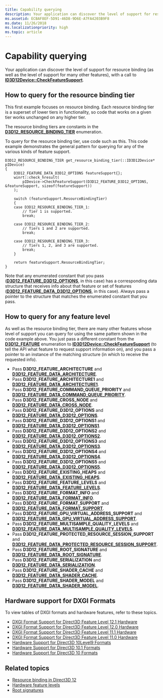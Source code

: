 ```yaml
---
title: Capability querying
description: Your application can discover the level of support for resource binding, and many other features, with a call to ID3D12Device\:\:CheckFeatureSupport.
ms.assetid: ECBAF8EF-5D91-46D8-9D6E-A7FA4203B9F8
ms.date: 11/26/2018
ms.localizationpriority: high
ms.topic: article
---
```


# Capability querying

Your application can discover the level of support for resource binding (as well as the level of support for many other features), with a call to [**ID3D12Device::CheckFeatureSupport**](/windows/desktop/api/d3d12/nf-d3d12-id3d12device-checkfeaturesupport).

## How to query for the resource binding tier

This first example focuses on resource binding. Each resource binding tier is a superset of lower tiers in functionality, so code that works on a given tier works unchanged on any higher tier.

The resource binding tiers are constants in the [**D3D12_RESOURCE_BINDING_TIER**](/windows/desktop/api/d3d12/ne-d3d12-d3d12_resource_binding_tier) enumeration.

To query for the resource binding tier, use code such as this. This code example demonstrates the general pattern for querying for any of the various kinds of feature support.

```cppwinrt
D3D12_RESOURCE_BINDING_TIER get_resource_binding_tier(::ID3D12Device* pIDevice)
{
    D3D12_FEATURE_DATA_D3D12_OPTIONS featureSupport{};
    winrt::check_hresult(
        pIDevice->CheckFeatureSupport(D3D12_FEATURE_D3D12_OPTIONS, &featureSupport, sizeof(featureSupport))
    );

    switch (featureSupport.ResourceBindingTier)
    {
    case D3D12_RESOURCE_BINDING_TIER_1:
        // Tier 1 is supported.
        break;

    case D3D12_RESOURCE_BINDING_TIER_2:
        // Tiers 1 and 2 are supported.
        break;

    case D3D12_RESOURCE_BINDING_TIER_3:
        // Tiers 1, 2, and 3 are supported.
        break;
    }

    return featureSupport.ResourceBindingTier;
}
```

Note that any enumerated constant that you pass ([**D3D12_FEATURE_D3D12_OPTIONS**](/windows/desktop/api/d3d12/ne-d3d12-d3d12_feature), in this case) has a corresponding data structure that receives info about that feature or set of features ([**D3D12_FEATURE_DATA_D3D12_OPTIONS**](/windows/desktop/api/d3d12/ns-d3d12-d3d12_feature_data_d3d12_options), in this case). Always pass a pointer to the structure that matches the enumerated constant that you pass.

## How to query for any feature level

As well as the resource binding tier, there are many other features whose level of support you can query for using the same pattern shown in the code example above. You just pass a different constant from the [**D3D12_FEATURE**](/windows/desktop/api/d3d12/ne-d3d12-d3d12_feature) enumeration to [**ID3D12Device::CheckFeatureSupport**](/windows/desktop/api/d3d12/nf-d3d12-id3d12device-checkfeaturesupport) (to tell the API what feature to request support information on), and you pass a pointer to an instance of the matching structure (in which to receive the requested info).

- Pass **D3D12_FEATURE_ARCHITECTURE** and [**D3D12_FEATURE_DATA_ARCHITECTURE**](/windows/desktop/api/d3d12/ns-d3d12-d3d12_feature_data_architecture).
- Pass **D3D12_FEATURE_ARCHITECTURE1** and [**D3D12_FEATURE_DATA_ARCHITECTURE1**](/windows/desktop/api/d3d12/ns-d3d12-d3d12_feature_data_architecture1).
- Pass **D3D12_FEATURE_COMMAND_QUEUE_PRIORITY** and [**D3D12_FEATURE_DATA_COMMAND_QUEUE_PRIORITY**](/windows/desktop/api/d3d12/ns-d3d12-d3d12_feature_data_command_queue_priority).
- Pass **D3D12_FEATURE_CROSS_NODE** and [**D3D12_FEATURE_DATA_CROSS_NODE**](/windows/desktop/api/d3d12/ns-d3d12-d3d12_feature_data_cross_node).
- Pass **D3D12_FEATURE_D3D12_OPTIONS** and [**D3D12_FEATURE_DATA_D3D12_OPTIONS**](/windows/desktop/api/d3d12/ns-d3d12-d3d12_feature_data_d3d12_options).
- Pass **D3D12_FEATURE_D3D12_OPTIONS1** and [**D3D12_FEATURE_DATA_D3D12_OPTIONS1**](/windows/desktop/api/d3d12/ns-d3d12-d3d12_feature_data_d3d12_options1).
- Pass **D3D12_FEATURE_D3D12_OPTIONS2** and [**D3D12_FEATURE_DATA_D3D12_OPTIONS2**](/windows/desktop/api/d3d12/ns-d3d12-d3d12_feature_data_d3d12_options2).
- Pass **D3D12_FEATURE_D3D12_OPTIONS3** and [**D3D12_FEATURE_DATA_D3D12_OPTIONS3**](/windows/desktop/api/d3d12/ns-d3d12-d3d12_feature_data_d3d12_options3).
- Pass **D3D12_FEATURE_D3D12_OPTIONS4** and [**D3D12_FEATURE_DATA_D3D12_OPTIONS4**](/windows/desktop/api/d3d12/ns-d3d12-d3d12_feature_data_d3d12_options4).
- Pass **D3D12_FEATURE_D3D12_OPTIONS5** and [**D3D12_FEATURE_DATA_D3D12_OPTIONS5**](/windows/desktop/api/d3d12/ns-d3d12-d3d12_feature_data_d3d12_options5).
- Pass **D3D12_FEATURE_EXISTING_HEAPS** and [**D3D12_FEATURE_DATA_EXISTING_HEAPS**](/windows/desktop/api/d3d12/ns-d3d12-d3d12_feature_data_existing_heaps).
- Pass **D3D12_FEATURE_FEATURE_LEVELS** and [**D3D12_FEATURE_DATA_FEATURE_LEVELS**](/windows/desktop/api/d3d12/ns-d3d12-d3d12_feature_data_feature_levels).
- Pass **D3D12_FEATURE_FORMAT_INFO** and [**D3D12_FEATURE_DATA_FORMAT_INFO**](/windows/desktop/api/d3d12/ns-d3d12-d3d12_feature_data_format_info).
- Pass **D3D12_FEATURE_FORMAT_SUPPORT** and [**D3D12_FEATURE_DATA_FORMAT_SUPPORT**](/windows/desktop/api/d3d12/ns-d3d12-d3d12_feature_data_format_support).
- Pass **D3D12_FEATURE_GPU_VIRTUAL_ADDRESS_SUPPORT** and [**D3D12_FEATURE_DATA_GPU_VIRTUAL_ADDRESS_SUPPORT**](/windows/desktop/api/d3d12/ns-d3d12-d3d12_feature_data_gpu_virtual_address_support).
- Pass **D3D12_FEATURE_MULTISAMPLE_QUALITY_LEVELS** and [**D3D12_FEATURE_DATA_MULTISAMPLE_QUALITY_LEVELS**](/windows/desktop/api/d3d12/ns-d3d12-d3d12_feature_data_multisample_quality_levels).
- Pass **D3D12_FEATURE_PROTECTED_RESOURCE_SESSION_SUPPORT** and [**D3D12_FEATURE_DATA_PROTECTED_RESOURCE_SESSION_SUPPORT**](/windows/desktop/api/d3d12/ns-d3d12-d3d12_feature_data_protected_resource_session_support).
- Pass **D3D12_FEATURE_ROOT_SIGNATURE** and [**D3D12_FEATURE_DATA_ROOT_SIGNATURE**](/windows/desktop/api/d3d12/ns-d3d12-d3d12_feature_data_root_signature).
- Pass **D3D12_FEATURE_SERIALIZATION** and [**D3D12_FEATURE_DATA_SERIALIZATION**](/windows/desktop/api/d3d12/ns-d3d12-d3d12_feature_data_serialization).
- Pass **D3D12_FEATURE_SHADER_CACHE** and [**D3D12_FEATURE_DATA_SHADER_CACHE**](/windows/desktop/api/d3d12/ns-d3d12-d3d12_feature_data_shader_cache).
- Pass **D3D12_FEATURE_SHADER_MODEL** and [**D3D12_FEATURE_DATA_SHADER_MODEL**](/windows/desktop/api/d3d12/ns-d3d12-d3d12_feature_data_shader_model).

## Hardware support for DXGI Formats

To view tables of DXGI formats and hardware features, refer to these topics.

- [DXGI Format Support for Direct3D Feature Level 12.1 Hardware](/windows/desktop/direct3ddxgi/hardware-support-for-direct3d-12-1-formats)
- [DXGI Format Support for Direct3D Feature Level 12.0 Hardware](/windows/desktop/direct3ddxgi/hardware-support-for-direct3d-12-0-formats)
- [DXGI Format Support for Direct3D Feature Level 11.1 Hardware](/windows/desktop/direct3ddxgi/format-support-for-direct3d-11-1-feature-level-hardware)
- [DXGI Format Support for Direct3D Feature Level 11.0 Hardware](/windows/desktop/direct3ddxgi/format-support-for-direct3d-11-0-feature-level-hardware)
- [Hardware Support for Direct3D 10Level9 Formats](/previous-versions//ff471324(v=vs.85))
- [Hardware Support for Direct3D 10.1 Formats](/previous-versions//cc627091(v=vs.85))
- [Hardware Support for Direct3D 10 Formats](/previous-versions//cc627090(v=vs.85))

## Related topics

* [Resource binding in Direct3D 12](resource-binding.md)
* [Hardware feature levels](hardware-feature-levels.md)
* [Root signatures](root-signatures.md)